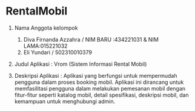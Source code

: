 # RentalMobil

1. Nama Anggota kelompok
   1. Diva Firnanda Azzahra / NIM BARU :434221031 & NIM LAMA:015221032
   2. Eli Yundari /  502310010379

3. Judul Aplikasi : Vrom (Sistem Informasi Rental Mobil)

4. Deskripsi Aplikasi : Aplikasi yang berfungsi untuk mempermudah pengguna dalam proses 
booking mobil. Aplikasi ini dirancang untuk memfasilitasi pengguna dalam melakukan pemesanan mobil dengan fitur-fitur seperti katalog mobil, detail spesifikasi, deskripsi mobil, dan kemampuan untuk menghubungi admin.
